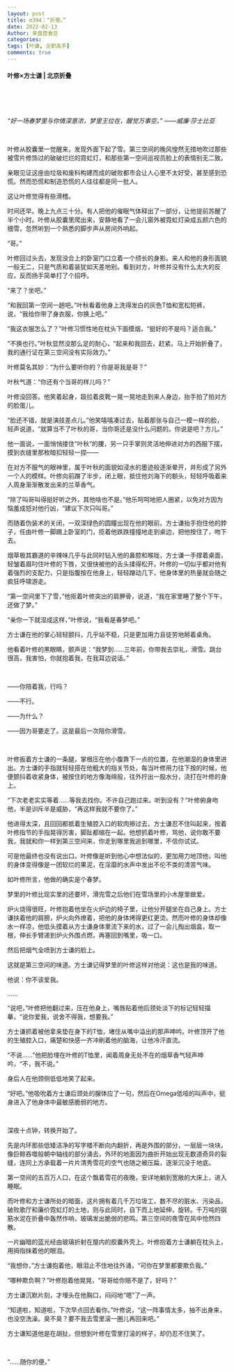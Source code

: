 ```yaml
---
layout: post
title: σ394：“折雪。”
date: 2022-02-13
Author: 来盘茴香豆
categories: 
tags: [叶谦, 全职高手]
comments: true
--- 
```


#### 叶修×方士谦 | 北京折叠


<br/><br/><br/>


*“好一场春梦里与你情深意浓，梦里王位在，醒觉万事空。”  ——威廉·莎士比亚*                            

<br/>

叶修从胶囊里一觉醒来，发现外面下起了雪。第三空间的晚风惶然无措地吹过那些被雪片修饰过的破破烂烂的霓虹灯，和那些第一空间巡视员脸上的表情别无二致。

亲眼见证这座由垃圾和废料构建而成的破败都市会让人心里不太好受，甚至感到恐慌。然而恐慌和制造恐慌的人往往都是同一批人。

这让叶修觉得有些滑稽。

时间还早。晚上九点三十分。有人把他的催眠气体释出了一部分，让他提前苏醒了半个小时。叶修从胶囊里爬出来，安静地看了一会儿窗外被霓虹灯染成五颜六色的细雪，忽然听到一个熟悉的脚步声从房间外响起。

“哥。”

叶修回过头去，发现没合上的卧室门口立着一个颀长的身影。来人和他的身形面貌一般无二，只是气质和着装犹如天差地别。看到对方，叶修并没有什么太大的反应，反而扬手简单打了个招呼。

“来了？坐吧。”

“和我回第一空间一趟吧。”叶秋看着他身上洗得发白的灰色T恤和宽松短裤，说，“我给你带了身衣服，你换上吧。”

“我这衣服怎么了？”叶修习惯性地在枕头下面摸烟，“挺好的不是吗？适合我。”

“不换也行。”叶秋显然没那么足的耐心，“起来和我回去，赶紧。马上开始折叠了，我的通行证在第三空间没有实际效力。”

叶修莫名其妙：“为什么要听你的？你是哥我是哥？”

叶秋气道：“你还有个当哥的样儿吗？”

叶修没回答。他笑着起身，趿拉着皮靴一晃一晃地走到来人身边，抬手拍了拍对方的脸蛋儿。

“脸还不错，就是演技差点儿。”他笑嘻嘻凑过去，贴着那张与自己一模一样的脸，轻声说道，“就算当不了叶秋的哥，当你哥还是没什么问题的。你说是吧？方儿。”

他一面说，一面悄悄搂住“叶秋”的腰，另一只手掌则灵活地伸进对方的西服下摆，摸到衣缝里那枚暗扣轻轻一捏——

在对方不服气的眼神里，属于叶秋的面貌如浸水的墨迹般逐渐晕开，并形成了另外一个人的模样。叶修向前蹭了半步，闭上眼，抵住他刘海下的额头，轻轻呼吸着来人周身渐渐散发出来的兰草香气。

“除了叫哥叫得挺好听之外，其他啥也不是。”他乐呵呵地把人圈紧，以免对方因为恼羞成怒对他行凶，“建议下次只叫哥。”

而随着伪装术的关闭，一双深绿色的圆瞳出现在他的眼前。方士谦抬手抱住他的脖子，任由叶修一脚踢上卧室的门，揽着他跌跌撞撞地走到桌边，把他按住了，吻下去。

烟草极其霸道的辛辣味几乎与此同时钻入他的鼻腔和喉咙，方士谦一手撑着桌面，轻皱着眉叼住叶修的下唇，又很快被他的舌头揉得松开。叶修的一切似乎都对他有着强烈的支配力，只是指腹按在他身上，轻轻蹭动几下，他身体里的热量就会随之疯狂呼啸游走。

“第一空间里下了雪，”他抠着叶修突出的肩胛骨，说道，“我在家里睡了整个下午，还做了梦。”

“亲你一下就湿成这样，”叶修说，“我看是春梦吧。”

方士谦在他的掌心轻轻颤抖，几乎站不稳，只是更加用力且徒劳地掰着桌角。

他看着叶修的黑眼睛，颤声说：“我梦到……三年前，你带我去崇礼，滑雪。跳台很高，我害怕，你就抱着我，在我耳边说话。”

<br/>

——你陪着我，行吗？

——不行。

——为什么？

——因为哥要走了。这是最后一次陪你滑雪。

<br/>

叶修扳着方士谦的一条腿，掌根压在他小腹靠下一点的位置，在他潮湿的身体里进出。方士谦的手指就轻轻搭在他粗大的指关节处，每当叶修用力往下按的时候，他便颤抖着收紧身体，被按住的地方像海绵般，往外拧出一股水分，浇打在叶修的身上。

“下次老老实实等着……等我去找你。不许自己跑过来。听到没有？”叶修俯身吻他，半是训斥半是威胁，“再这样我就不要你了。”

他进得太深，且回回都抵着生殖腔入口的软肉擦过去，方士谦忍不住叫起来，按着叶修指节的手指晃得厉害，脚趾都缩在一起。他想抓着叶修，骂他，说你敢不要我，我就和你一样到第三空间来，你走到哪里我追到哪里，不信你试试。

可是他最终也没有说出口。叶修像是听到他心中想法似的，更加用力地顶他，叫他的身体变得像是一团软烂的果泥，在淫靡的水声中发出不伦不类的清苦气味。

如叶修所言，他做的确实是个春梦。

梦里的叶修比现实里的还要坏，滑完雪之后他们在雪场里的小木屋里做爱。

炉火烧得很旺，叶修抱着他坐在火炉边的椅子里，让他分开腿坐在自己身上。方士谦扶着他的肩膀，炉火向外燎着，把他的身体烤得更红更烫。然而叶修的身体却像水一样凉，他低头摸着从方士谦身体里流下来的水，过了一会儿掏出烟盒，取一根，伸长手臂递到炉火外围点燃，再塞回到嘴里，吸一口。

然后把烟气全喷到方士谦的脸上。

这就是第三空间的味道。方士谦记得梦里的叶修这样对他说：这也是我的味道。

他说：你不该爱我。

……

“说吧，”叶修把他翻过来，压在他身上，嘴唇贴着他后颈处淡下的标记轻轻描摹，“说你爱我，说舍不得我，想要我。”

方士谦抓着被他拿来垫在身下的T恤，堵住从嘴中溢出的那声呻吟。叶修顶开了他的生殖腔入口，痛楚和快感一齐冲刷着他的脑海，让他冷汗直流。

“不说……”他把脸埋在叶修的T恤里，闻着周身无处不在的烟草香气轻声呻吟，“不，我不说。”

身后人在他颈侧低低地笑了起来。

“好吧。”他吸吮着方士谦后颈处的腺体应了一句，然后在Omega低哑的叫声中，挺身进入了他身体中最敏感脆弱的地方。

<br/>

深夜十点钟，转换开始了。

先是内环那些低矮洁净的写字楼不断向内翻折，再是外围的部分，一层层一块块，像巨鲸吞噬般朝中轴线的部分涌去，外环的地面因为曲折开始出现无数道奇异的裂缝，连同上方承载着一片片清秀雪花的空气也随之被压扁，逐渐沉没于地底。

第一空间的五百万人口，在这个飘着雪花的夜晚，安详地躺到宽敞的大床上，进入睡眠。

而叶修和方士谦所处的暗面，这片拥有着几千万垃圾工，数不尽的脏水、污染品，破败歌厅和廉价霓虹灯的土地，则与此同时，自下而上地延伸，旋转。千万吨的钢筋水泥在折叠中轰然作响，玻璃发出脆弱的悲鸣。第三空间的夜雪在风中怆然四散。

一片幽暗的蓝光经由玻璃折射在屋内的胶囊外壳上。叶修抱着方士谦躺在枕头上，用拇指抹着他的眼泪。

“我想你，”方士谦抱着他，眼泪止不住地往外涌，“可你在梦里都要欺负我。”

“哪种欺负啊？”叶修抱着他晃晃，“哥哥给你赔不是了，好吗？”

方士谦沉默片刻，才埋头在他胸口，闷闷地“嗯”了一声。

“知道啦，知道啦，下次早点回去看你。”叶修说，“这一阵事情太多，抽不出身来，也没空洗澡。臭不臭？要不我去雪里滚一圈儿再回来吧。”

方士谦知道他是在胡扯，但想到叶修在雪里打滚的样子，却仍忍不住笑了。

<br/>

“……随你的便。”

<br/><br/><br/>

